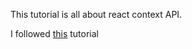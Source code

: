 This tutorial is all about react context API.

I followed [this](https://www.youtube.com/watch?v=35lXWvCuM8o&t=584s) tutorial
